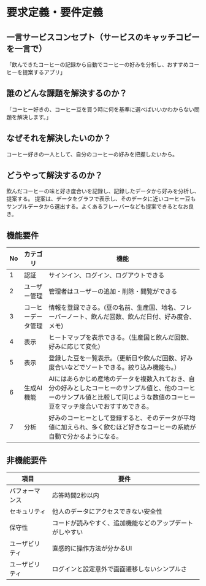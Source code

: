 # 要求定義・要件定義
## 一言サービスコンセプト（サービスのキャッチコピーを一言で）
「飲んできたコーヒーの記録から自動でコーヒーの好みを分析し、おすすめコーヒーを提案するアプリ」

## 誰のどんな課題を解決するのか？
「コーヒー好きの、コーヒー豆を買う時に何を基準に選べばいいかわからない問題を解決します。」

## なぜそれを解決したいのか？
コーヒー好きの一人として、自分のコーヒーの好みを把握したいから。

## どうやって解決するのか？
飲んだコーヒーの味と好き度合いを記録し、記録したデータから好みを分析し、提案する。
提案は、データをグラフで表示し、そのデータに近いコーヒー豆もサンプルデータから選出する。よくあるフレーバーなども提案できるとなお良き。

## 機能要件
| No  | カテゴリ    | 機能                                                               |
| --- | ----------  | ------------------------------------------------------------------ |
| 1   | 認証         | サインイン、ログイン、ログアウトできる                                            |
| 2   | ユーザー管理        | 管理者はユーザーの追加・削除・閲覧ができる                           |
| 3   | コーヒーデータ管理        | 情報を登録できる。(豆の名前、生産国、地名、フレーバーノート、飲んだ回数、飲んだ日付、好み度合、メモ) |
| 4   | 表示        | ヒートマップを表示できる。（生産国と飲んだ回数、好みに応じて変化）                         |
| 5   | 表示     | 登録した豆を一覧表示。（更新日や飲んだ回数、好み度合いなどでソートできる。絞り込み機能も。）                  |
| 6   | 生成AI機能    | AIにはあらかじめ産地のデータを複数入れておき、自分の好みとしたコーヒーのサンプル値と、他のコーヒーのサンプル値と比較して同じような数値のコーヒー豆をマッチ度合いでおすすめできる。                     |
| 7   | 分析    | 好みのコーヒーとして登録すると、そのデータが平均値に加えられ、多く飲むほど好きなコーヒーの系統が自動で分かるようになる。                     |


## 非機能要件
| 項目             | 要件                                                                                                                     |
| ---------------- | ------------------------------------------------------------------------------------------------------------------------ |
| パフォーマンス   | 応答時間2秒以内                                                           |
| セキュリティ     | 他人のデータにアクセスできない安全性                                                         |
| 保守性           | コードが読みやすく、追加機能などのアップデートがしやすい                                     |
| ユーザビリティ   | 直感的に操作方法が分かるUI                                 |
| ユーザビリティ   | ログインと設定意外で画面遷移しないシンプルさ                                 |
